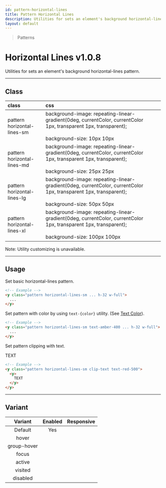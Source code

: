 ```yaml
---
id: pattern-horizontal-lines
title: Pattern Horizontal Lines
description: Utilities for sets an element's background horizontal-lines pattern.
layout: default
---
```


> Patterns

# Horizontal Lines <span class="ml-1 px-2 py-1 text-sm text-gray-600 bg-gray-300">v1.0.8</span>

Utilities for sets an element's background horizontal-lines pattern.

---

## Class

| <span class="px-3 py-1 text-white bg-charcoal-100 rounded-full">class</span> | <span class="px-3 py-1 text-white bg-charcoal-100 rounded-full">css</span> | |
|:--|:--|:-:|
| pattern <br> horizontal-lines-sm | background-image: repeating-linear-gradient(0deg, currentColor, currentColor 1px, transparent 1px, transparent); <br><br> background-size: 10px 10px | <y class="pattern horizontal-lines-sm w-32 h-56"></y> |
| pattern <br> horizontal-lines-md | background-image: repeating-linear-gradient(0deg, currentColor, currentColor 1px, transparent 1px, transparent); <br><br> background-size: 25px 25px | <y class="pattern horizontal-lines-md w-32 h-56"></y> |
| pattern <br> horizontal-lines-lg | background-image: repeating-linear-gradient(0deg, currentColor, currentColor 1px, transparent 1px, transparent); <br><br> background-size: 50px 50px | <y class="pattern horizontal-lines-lg w-32 h-56"></y> |
| pattern <br> horizontal-lines-xl | background-image: repeating-linear-gradient(0deg, currentColor, currentColor 1px, transparent 1px, transparent); <br><br> background-size: 100px 100px | <y class="pattern horizontal-lines-xl w-32 h-56"></y> |

<y class="m-4 p-3 border-l-8 border-gray-600 text-sm text-gray-600 bg-gray-200">
  <span class="pr-1 font-semibold">
    Note:
  </span>
  Utility customizing is unavailable.
</y>

---

## Usage

Set basic horizontal-lines pattern.

<y class="px-4 my-2 mx-auto w-56">
  <y class="pattern horizontal-lines-sm h-32"></y>
</y>


```html
<!-- Example -->
<y class="pattern horizontal-lines-sm ... h-32 w-full">
  ...
</y>
```

Set pattern with color by using `text-{color}` utility. (See [Text Color](/text-color/)).

<y class="px-4 my-2 mx-auto w-56">
  <y class="pattern horizontal-lines-sm h-32 text-amber-400"></y>
</y>


```html
<!-- Example -->
<y class="pattern horizontal-lines-sm text-amber-400 ... h-32 w-full">
  ...
</y>
```

Set pattern clipping with text.

<y class="px-4 my-2 mx-auto w-64">
  <y class="pattern horizontal-lines-sm clip-text text-red-500">
    <y class="text-8xl font-bold">
      TEXT
    </y>
  </y>
</y>

```html
<!-- Example -->
<y class="pattern horizontal-lines-sm clip-text text-red-500">
  <y>
    TEXT
  </y>
</y>
```

---

## Variant

| <span class="font-semibold underline">Variant</span> | <span class="font-semibold underline">Enabled</span> | <span class="font-semibold underline">Responsive</span> |
|:-:|:-:|:-:|
| Default | Yes | |
| hover| | |
| group-hover | | |
| focus | | |
| active | | |
| visited | | |
| disabled | | |